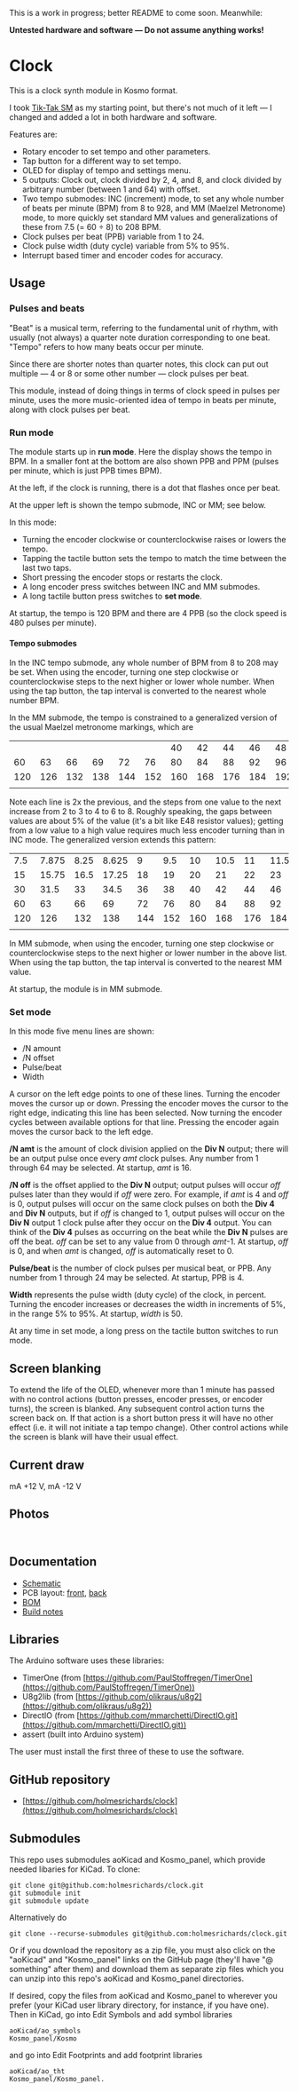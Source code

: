 This is a work in progress; better README to come soon. Meanwhile:

**Untested hardware and software — Do not assume anything works!**

# Clock

This is a clock synth module in Kosmo format.

I took [Tik-Tak SM](https://create.arduino.cc/projecthub/Synthemafia/modular-synth-clock-module-diy-arduino-sm-tik-tak-bd8ded) as my starting point, but there's not much of it left — I changed and added a lot in both hardware and software.

Features are:

* Rotary encoder to set tempo and other parameters.
* Tap button for a different way to set tempo.
* OLED for display of tempo and settings menu.
* 5 outputs: Clock out, clock divided by 2, 4, and 8, and clock divided by arbitrary number (between 1 and 64) with offset.
* Two tempo submodes: INC (increment) mode, to set any whole number of beats per minute (BPM) from 8 to 928, and MM (Maelzel Metronome) mode, to more quickly set standard MM values and generalizations of these from 7.5 (= 60 ÷ 8) to 208 BPM.
* Clock pulses per beat (PPB) variable from 1 to 24.
* Clock pulse width (duty cycle) variable from 5% to 95%.
* Interrupt based timer and encoder codes for accuracy.

## Usage

### Pulses and beats

"Beat" is a musical term, referring to the fundamental unit of rhythm, with usually (not always) a quarter note duration corresponding to one beat. "Tempo" refers to how many beats occur per minute.

Since there are shorter notes than quarter notes, this clock can put out multiple — 4 or 8 or some other number — clock pulses per beat.

This module, instead of doing things in terms of clock speed in pulses per minute, uses the more music-oriented idea of tempo in beats per minute, along with clock pulses per beat.

### Run mode

The module starts up in **run mode**. Here the display shows the tempo in BPM. In a smaller font at the bottom are also shown  PPB and PPM (pulses per minute, which is just PPB times BPM).

At the left, if the clock is running, there is a dot that flashes once per beat.

At the upper left is shown the tempo submode, INC or MM; see below.

In this mode:

* Turning the encoder clockwise or counterclockwise raises or lowers the tempo.
* Tapping the tactile button sets the tempo to match the time between the last two taps.
* Short pressing the encoder stops or restarts the clock.
* A long encoder press switches between INC and MM submodes.
* A long tactile button press switches to **set mode**.

At startup, the tempo is 120 BPM and there are 4 PPB (so the clock speed is 480 pulses per minute).

#### Tempo submodes

In the INC tempo submode, any whole number of BPM from 8 to 208 may be set. When using the encoder, turning one step clockwise or counterclockwise steps to the next higher or lower whole number. When using the tap button, the tap interval is converted to the nearest whole number BPM.

In the MM submode, the tempo is constrained to a generalized version of the usual Maelzel metronome markings, which are

|    |    |    |    |    |    |    |    |    |    |     |     |     |     |     |     |
| ---- | ---- | ---- | ---- | ---- | ---- | ---- | ---- | ---- | ---- | ---- | ---- | ---- | ---- | ---- | ---- |
|    |    |    |    |    |    | 40 | 42 | 44 | 46 | 48 |  50 |  52 |  54 |  56 |  58 |
| 60 | 63 | 66 | 69 | 72 | 76 | 80 | 84 | 88 | 92 | 96 | 100 | 104 | 108 | 112 | 116 |
| 120 | 126 | 132 | 138 | 144 | 152 | 160 | 168 | 176 | 184 | 192 | 200 | 208 |     |     |     |
|    |    |    |    |    |    |    |    |    |    |     |     |     |     |     |     |

Note each line is 2x the previous, and the steps from one value to the next increase from 2 to 3 to 4 to 6 to 8. Roughly speaking, the gaps between values are about 5% of the value (it's a bit like E48 resistor values); getting from a low value to a high value requires much less encoder turning than in INC mode. The generalized version extends this pattern:

|    |    |    |    |    |    |    |    |    |    |     |     |     |     |     |     |
| ---- | ---- | ---- | ---- | ---- | ---- | ---- | ---- | ---- | ---- | ---- | ---- | ---- | ---- | ---- | ---- |
| 7.5 |7.875 | 8.25 | 8.625 | 9 | 9.5 | 10 | 10.5 | 11 | 11.5 | 12 | 12.5 | 13 | 13.5 | 14 | 14.5 |
| 15 |15.75 | 16.5 | 17.25 | 18 | 19 | 20 | 21 | 22 | 23 | 24 | 25 | 26 | 27 | 28 | 29 |
| 30 |31.5 | 33 | 34.5 | 36 | 38 | 40 | 42 | 44 | 46 | 48 | 50 | 52 | 54 | 56 | 58 |
| 60 | 63 | 66 | 69 | 72 | 76 | 80 | 84 | 88 | 92 | 96 | 100 | 104 | 108 | 112 | 116 |
| 120 | 126 | 132 | 138 | 144 | 152 | 160 | 168 | 176 | 184 | 192 | 200 | 208 |     |     |     |
|    |    |    |    |    |    |    |    |    |    |     |     |     |     |     |     |


In MM submode, when using the encoder, turning one step clockwise or counterclockwise steps to the next higher or lower number in the above list. When using the tap button, the tap interval is converted to the nearest MM value.

At startup, the module is in MM submode.

### Set mode

In this mode five menu lines are shown:

* /N amount
* /N offset
* Pulse/beat
* Width

A cursor on the left edge points to one of these lines. Turning the encoder moves the cursor up or down. Pressing the encoder moves the cursor to the right edge, indicating this line has been selected. Now turning the encoder cycles between available options for that line. Pressing the encoder again moves the cursor back to the left edge.

**/N amt** is the amount of clock division applied on the **Div N** output; there will be an output pulse once every *amt* clock pulses. Any number from 1 through 64 may be selected. At startup, *amt* is 16.

**/N off** is the offset applied to the **Div N** output; output pulses will occur *off* pulses later than they would if *off* were zero. For example, if *amt* is 4 and *off* is 0, output pulses will occur on the same clock pulses on both the **Div 4** and **Div N** outputs, but if *off* is changed to 1, output pulses will occur on the **Div N** output 1 clock pulse after they occur on the **Div 4** output. You can think of the **Div 4** pulses as occurring on the beat while the **Div N** pulses are off the beat. *off* can be set to any value from 0 through *amt*-1. At startup, *off* is 0, and when *amt* is changed, *off* is automatically reset to 0.

**Pulse/beat** is the number of clock pulses per musical beat, or PPB. Any number from 1 through 24 may be selected. At startup, PPB is 4.

**Width** represents the pulse width (duty cycle) of the clock, in percent. Turning the encoder increases or decreases the width in increments of 5%, in the range 5% to 95%. At startup, *width* is 50.

At any time in set mode, a long press on the tactile button switches to run mode.

## Screen blanking

To extend the life of the OLED, whenever more than 1 minute has passed with no control actions (button presses, encoder presses, or encoder turns), the screen is blanked. Any subsequent control action turns the screen back on. If that action is a short button press it will have no other effect (i.e. it will not initiate a tap tempo change). Other control actions while the screen is blank will have their usual effect.

## Current draw
 mA +12 V,  mA -12 V


## Photos

![]()

![]()

## Documentation

* [Schematic](Docs/.pdf)
* PCB layout: [front](Docs/_layout_front.pdf), [back](Docs/_layout_back.pdf)
* [BOM](Docs/_bom.md)
* [Build notes](Docs/build.md)

## Libraries

The Arduino software uses these libraries:

* TimerOne (from [https://github.com/PaulStoffregen/TimerOne](https://github.com/PaulStoffregen/TimerOne))
* U8g2lib  (from [https://github.com/olikraus/u8g2](https://github.com/olikraus/u8g2))
* DirectIO (from [https://github.com/mmarchetti/DirectIO.git](https://github.com/mmarchetti/DirectIO.git))
* assert (built into Arduino system)

The user must install the first three of these to use the software.

## GitHub repository

* [https://github.com/holmesrichards/clock](https://github.com/holmesrichards/clock)

## Submodules

This repo uses submodules aoKicad and Kosmo_panel, which provide needed libaries for KiCad. To clone:

```
git clone git@github.com:holmesrichards/clock.git
git submodule init
git submodule update
```


Alternatively do

```
git clone --recurse-submodules git@github.com:holmesrichards/clock.git
```

Or if you download the repository as a zip file, you must also click on the "aoKicad" and "Kosmo\_panel" links on the GitHub page (they'll have "@ something" after them) and download them as separate zip files which you can unzip into this repo's aoKicad and Kosmo\_panel directories.

If desired, copy the files from aoKicad and Kosmo\_panel to wherever you prefer (your KiCad user library directory, for instance, if you have one). Then in KiCad, go into Edit Symbols and add symbol libraries 

```
aoKicad/ao_symbols
Kosmo_panel/Kosmo
```
and go into Edit Footprints and add footprint libraries 
```
aoKicad/ao_tht
Kosmo_panel/Kosmo_panel.
```
